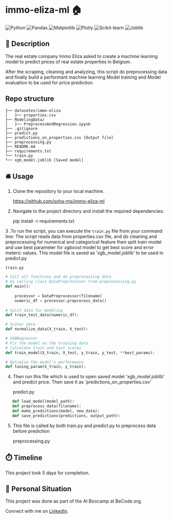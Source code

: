 # immo-eliza-ml 🏠
![Python](https://img.shields.io/badge/Made%20with-Python-1f425f.svg)
![Pandas](https://img.shields.io/badge/uses-Pandas-blue.svg)
![Matplotlib](https://img.shields.io/badge/uses-Matplotlib-blue.svg)
![Plotly](https://img.shields.io/badge/uses-Plotly-ff69b4.svg)
![Scikit-learn](https://img.shields.io/badge/uses-Scikit--learn-orange.svg)
![Joblib](https://img.shields.io/badge/uses-Joblib-red.svg)

## 🏢 Description
The real estate company Immo Eliza asked to create a machine learning model to predict prices of real estate properties in Belgium.

After the scraping, cleaning and analyzing, this script do preprocessing data and finally build a performant machine learning Model training and Model evaluation to be used for price prediction 

## Repo structure
```
├── datasetes/immo-eliza
│   ├── properties.csv
├── ModelingData/
│   ├── PreprocessAndRegression.ipynb
├── .gitignore
├── predict.py
├── predictions_on_properties.csv [Output file]
├── preprocessing.py  
├── README.md
├── requirements.txt
└── train.py
└── xgb_model.joblib [Saved model]
```


## 🛎️ Usage

1. Clone the repository to your local machine.

    https://github.com/soha-ms/immo-eliza-ml

2. Navigate to the project directory and install the required dependencies:

    pip install -r requirements.txt

3 .To run the script, you can execute the `train.py` file from your command line:
The script reads data from properties.csv file, and do cleaning and preprocessing for numerical and categorical feature then split train model and use best parameter for *xgboost* model to get best score and error meteric values. This model file is saved as 'xgb_model.joblib' to be used in predict.py

    train.py   
 
```python
# Call all functions and do preprocessing data
# by calling class DataPreprocessor from preprocessing.py 
def main():    
   
    processor = DataPreprocessor(filename)
    numeric_df = processor.preprocess_data()
    
# Split data for modeling
def train_test_data(numeric_df):

# Scaler data
def normalize_data(X_train, X_test):   

# XGBRegressor
# Fit the model on the training data
# Calculate train and test scores
def train_model(X_train, X_test, y_train, y_test, **best_params): 

# Optimize the model's performance
def tuning_param(X_train, y_train): 
```

4. Then run this file which is used to open saved model 'xgb_model.joblib' and predict price. Then save it as 'predictions_on_properties.csv'

    predict.py   

```python
   def load_model(model_path):
   def preprocess_data(filename):
   def make_predictions(model, new_data):
   def save_predictions(predictions, output_path):
```

5. This file is called by both train.py and predict.py to preprocess data before prediction  

    preprocessing.py  

## ⏱️ Timeline

This project took 5 days for completion.

## 📌 Personal Situation
This project was done as part of the AI Boocamp at BeCode.org. 

Connect with me on [LinkedIn](https://www.linkedin.com/in/soha-mohamad-382b44219/).